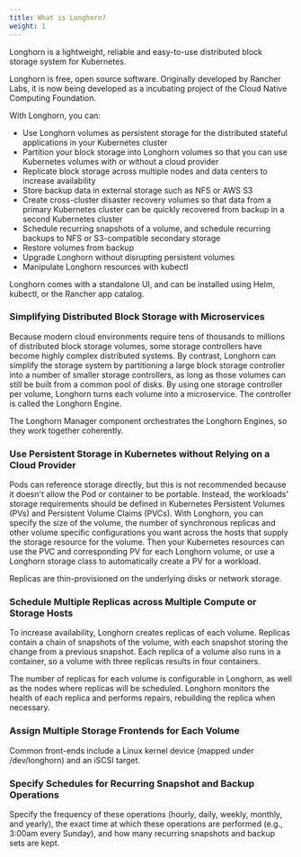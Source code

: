```yaml
---
title: What is Longhorn?
weight: 1
---
```

Longhorn is a lightweight, reliable and easy-to-use distributed block storage system for Kubernetes.

Longhorn is free, open source software. Originally developed by Rancher Labs, it is now being developed as a incubating project of the Cloud Native Computing Foundation.

With Longhorn, you can:

- Use Longhorn volumes as persistent storage for the distributed stateful applications in your Kubernetes cluster
- Partition your block storage into Longhorn volumes so that you can use Kubernetes volumes with or without a cloud provider
- Replicate block storage across multiple nodes and data centers to increase availability
- Store backup data in external storage such as NFS or AWS S3
- Create cross-cluster disaster recovery volumes so that data from a primary Kubernetes cluster can be quickly recovered from backup in a second Kubernetes cluster
- Schedule recurring snapshots of a volume, and schedule recurring backups to NFS or S3-compatible secondary storage
- Restore volumes from backup
- Upgrade Longhorn without disrupting persistent volumes
- Manipulate Longhorn resources with kubectl

Longhorn comes with a standalone UI, and can be installed using Helm, kubectl, or the Rancher app catalog.

### Simplifying Distributed Block Storage with Microservices

Because modern cloud environments require tens of thousands to millions of distributed block storage volumes, some storage controllers have become highly complex distributed systems. By contrast, Longhorn can simplify the storage system by partitioning a large block storage controller into a number of smaller storage controllers, as long as those volumes can still be built from a common pool of disks. By using one storage controller per volume, Longhorn turns each volume into a microservice. The controller is called the Longhorn Engine.

The Longhorn Manager component orchestrates the Longhorn Engines, so they work together coherently.

### Use Persistent Storage in Kubernetes without Relying on a Cloud Provider

Pods can reference storage directly, but this is not recommended because it doesn't allow the Pod or container to be portable. Instead, the workloads' storage requirements should be defined in Kubernetes Persistent Volumes (PVs) and Persistent Volume Claims (PVCs). With Longhorn, you can specify the size of the volume, the number of synchronous replicas and other volume specific configurations you want across the hosts that supply the storage resource for the volume. Then your Kubernetes resources can use the PVC and corresponding PV for each Longhorn volume, or use a Longhorn storage class to automatically create a PV for a workload.

Replicas are thin-provisioned on the underlying disks or network storage.

### Schedule Multiple Replicas across Multiple Compute or Storage Hosts

To increase availability, Longhorn creates replicas of each volume. Replicas contain a chain of snapshots of the volume, with each snapshot storing the change from a previous snapshot. Each replica of a volume also runs in a container, so a volume with three replicas results in four containers.

The number of replicas for each volume is configurable in Longhorn, as well as the nodes where replicas will be scheduled. Longhorn monitors the health of each replica and performs repairs, rebuilding the replica when necessary.

### Assign Multiple Storage Frontends for Each Volume

Common front-ends include a Linux kernel device (mapped under /dev/longhorn) and an iSCSI target.

### Specify Schedules for Recurring Snapshot and Backup Operations

Specify the frequency of these operations (hourly, daily, weekly, monthly, and yearly), the exact time at which these operations are performed (e.g., 3:00am every Sunday), and how many recurring snapshots and backup sets are kept.
